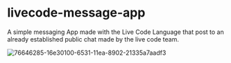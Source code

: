 # livecode-message-app


A simple messaging App made with the Live Code Language that post to an already established public chat made by the live code team.





![76646285-16e30100-6531-11ea-8902-21335a7aadf3](https://user-images.githubusercontent.com/37083547/103378604-dac56080-4ab0-11eb-9dd9-baffd494fc02.png)
